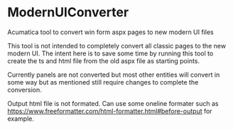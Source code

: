 # ModernUIConverter
Acumatica tool to convert win form aspx pages to new modern UI files


This tool is not intended to completely convert all classic pages to the new modern UI. The intent here is to save some time by running this tool to create the ts and html file from the old aspx file as starting points. 

Currently panels are not converted but most other entities will convert in some way but as mentioned still require changes to complete the conversion.


Output html file is not formated. Can use some oneline formater such as https://www.freeformatter.com/html-formatter.html#before-output for example.
